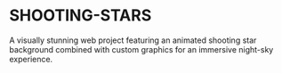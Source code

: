 # SHOOTING-STARS
A visually stunning web project featuring an animated shooting star background combined with custom graphics for an immersive night-sky experience.

